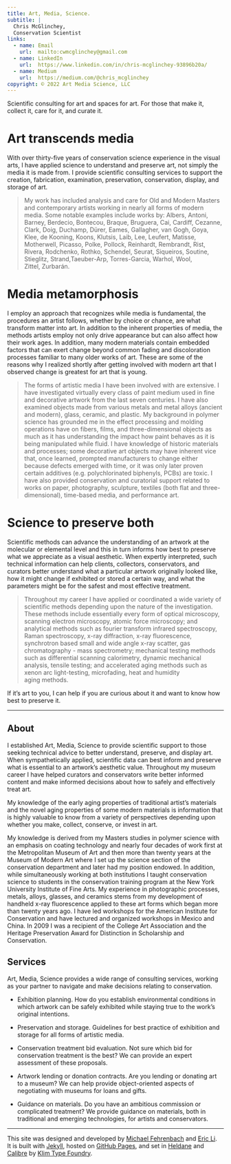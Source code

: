 ```yaml
---
title: Art, Media, Science.
subtitle: |
  Chris McGlinchey,
  Conservation Scientist
links:
  - name: Email
    url:  mailto:cwmcglinchey@gmail.com
  - name: LinkedIn
    url:  https://www.linkedin.com/in/chris-mcglinchey-93896b20a/
  - name: Medium
    url:  https://medium.com/@chris_mcglinchey
copyright: © 2022 Art Media Science, LLC
---
```




Scientific consulting for art and spaces for art. For those that make it, collect it, care for it, and curate it.



# Art transcends media

With over thirty-five years of conservation science experience in the visual arts, I have applied science to understand and preserve art, not simply the media it is made from. I provide scientific consulting services to support the creation, fabrication, examination, preservation, conservation, display, and storage of art.

> My work has included analysis and care for Old and Modern Masters and contemporary artists working in nearly all forms of modern media. Some notable examples include works by: Albers, Antoni, Barney, Berdecio, Bontecou, Braque, Bruguera, Cai, Cardiff, Cezanne, Clark, Doig, Duchamp, Dürer, Eames, Gallagher, van Gogh, Goya, Klee, de Kooning, Koons, Klutsis, Laib, Lee, Leufert, Matisse, Motherwell, Picasso, Polke, Pollock, Reinhardt, Rembrandt, Rist, Rivera, Rodchenko, Rothko, Schendel, Seurat, Siqueiros, Soutine,  Stieglitz, Strand,Taeuber-Arp, Torres-Garcia, Warhol, Wool, Zittel, Zurbarán.



# Media metamorphosis

I employ an approach that recognizes while media is fundamental, the procedures an artist follows, whether by choice or chance, are what transform matter into art. In addition to the inherent properties of media, the methods artists employ not only drive appearance but can also affect how their work ages. In addition, many modern materials contain embedded factors that can exert change beyond common fading and discoloration processes familiar to many older works of art. These are some of the reasons why I realized shortly after getting involved with modern art that I observed change is greatest for art that is young.

> The forms of artistic media I have been involved with are extensive. I have investigated virtually every class of paint medium used in fine and decorative artwork from the last seven centuries. I have also examined objects made from various metals and metal alloys (ancient and modern), glass, ceramic, and plastic. My background in polymer science has grounded me in the effect processing and molding operations have on fibers, films, and three-dimensional objects as much as it has understanding the impact how paint behaves as it is being manipulated while fluid. I have knowledge of historic materials and processes; some decorative art objects may have inherent vice that, once learned, prompted manufacturers to change either because defects emerged with time, or it was only later proven certain additives (e.g. polychlorinated biphenyls, PCBs) are toxic.  I have also provided conservation and curatorial support related to works on paper, photography, sculpture, textiles (both flat and three-dimensional), time-based media, and performance art.



# Science to preserve both

Scientific methods can advance the understanding of an artwork at the molecular or elemental level and this in turn informs how best to preserve what we appreciate as a visual aesthetic. When expertly interpreted, such technical information can help clients, collectors, conservators, and curators better understand what a particular artwork originally looked like, how it might change if exhibited or stored a certain way, and what the parameters might be for the safest and most effective treatment.

> Throughout my career I have applied or coordinated a wide variety of scientific methods depending upon the nature of the investigation. These methods include essentially every form of optical microscopy, scanning electron microscopy, atomic force microscopy; and analytical methods such as fourier transform infrared spectroscopy, Raman spectroscopy, x-ray diffraction, x-ray fluorescence, synchrotron based small and wide angle x-ray scatter, gas chromatography - mass spectrometry; mechanical testing methods such as differential scanning calorimetry, dynamic mechanical analysis, tensile testing; and accelerated aging methods such as xenon arc light-testing, microfading, heat and humidity aging methods.

If it’s art to you, I can help if you are curious about it and want to know how best to preserve it.



---



## About

I established Art, Media, Science to provide scientific support to those seeking technical advice to better understand, preserve, and display art. When sympathetically applied, scientific data can best inform and preserve what is essential to an artwork’s aesthetic value. Throughout my museum career I have helped curators and conservators write better informed content and make informed decisions about how to safely and effectively treat art.

My knowledge of the early aging properties of traditional artist’s materials and the novel aging properties of some modern materials is information that is highly valuable to know from a variety of perspectives depending upon whether you make, collect, conserve, or invest in art.

My knowledge is derived from my Masters studies in polymer science with an emphasis on coating technology and nearly four decades of work first at the Metropolitan Museum of Art and then more than twenty years at the Museum of Modern Art where I set up the science section of the conservation department and later had my position endowed. In addition, while simultaneously working at both institutions I taught conservation science to students in the conservation training program at the New York University Institute of Fine Arts. My experience in photographic processes, metals, alloys, glasses, and ceramics stems from my development of handheld x-ray fluorescence applied to these art forms which began more than twenty years ago. I have led workshops for the American Institute for Conservation and have lectured and organized workshops in Mexico and China. In 2009 I was a recipient of the College Art Association and the Heritage Preservation Award for Distinction in Scholarship and Conservation.



## Services

Art, Media, Science provides a wide range of consulting services, working as your partner to navigate and make decisions relating to conservation.

* Exhibition planning. How do you establish environmental conditions in which artwork can be safely exhibited while staying true to the work’s original intentions.

* Preservation and storage. Guidelines for best practice of exhibition and storage for all forms of artistic media.

* Conservation treatment bid evaluation. Not sure which bid for conservation treatment is the best? We can provide an expert assessment of these proposals.

* Artwork lending or donation contracts. Are you lending or donating art to a museum? We can help provide object-oriented aspects of negotiating with museums for loans and gifts.

* Guidance on materials. Do you have an ambitious commission or complicated treatment? We provide guidance on materials, both in traditional and emerging technologies, for artists  and conservators.



---



This site was designed and developed by [Michael Fehrenbach](https://michaelfehrenbach.com) and [Eric Li](https://eric.young.li). It is built with [Jekyll](https://jekyllrb.com), hosted on [GitHub Pages](https://pages.github.com), and set in [Heldane](https://klim.co.nz/blog/heldane-design-information/) and [Calibre](https://klim.co.nz/blog/metric-and-calibre-design-information/) by [Klim Type Foundry](https://klim.co.nz).
